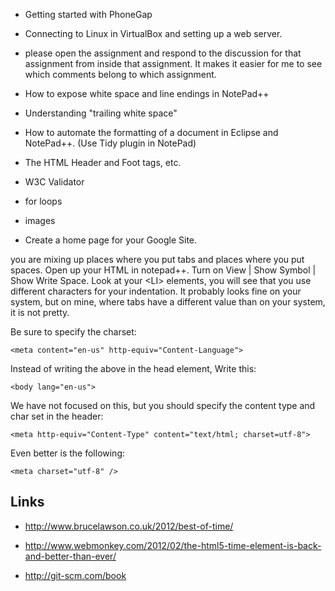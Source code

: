 -   Getting started with PhoneGap

-   Connecting to Linux in VirtualBox and setting up a web server.

-   please open the assignment and respond to the discussion for that assignment
    from inside that assignment. It makes it easier for me to see which comments
    belong to which assignment.

-   How to expose white space and line endings in NotePad++

-   Understanding "trailing white space"

-   How to automate the formatting of a document in Eclipse and NotePad++. (Use
    Tidy plugin in NotePad)

-   The HTML Header and Foot tags, etc.

-   W3C Validator

-   for loops

-   images

-   Create a home page for your Google Site.

you are mixing up places where you put tabs and places where you put spaces.
Open up your HTML in notepad++. Turn on View | Show Symbol | Show Write Space.
Look at your \<LI\> elements, you will see that you use different characters for
your indentation. It probably looks fine on your system, but on mine, where tabs
have a different value than on your system, it is not pretty.

Be sure to specify the charset:

~~~~~~~~~~~~~~~~~~~~~~~~~~~~~~~~~~~~~~~~~~~~~~~~~~~~~~~~~~~~~~~~~~~~~~~~~~~~~~~~
<meta content="en-us" http-equiv="Content-Language">
~~~~~~~~~~~~~~~~~~~~~~~~~~~~~~~~~~~~~~~~~~~~~~~~~~~~~~~~~~~~~~~~~~~~~~~~~~~~~~~~

Instead of writing the above in the head element, Write this:

~~~~~~~~~~~~~~~~~~~~~~~~~~~~~~~~~~~~~~~~~~~~~~~~~~~~~~~~~~~~~~~~~~~~~~~~~~~~~~~~
<body lang="en-us">
~~~~~~~~~~~~~~~~~~~~~~~~~~~~~~~~~~~~~~~~~~~~~~~~~~~~~~~~~~~~~~~~~~~~~~~~~~~~~~~~

We have not focused on this, but you should specify the content type and char
set in the header:

~~~~~~~~~~~~~~~~~~~~~~~~~~~~~~~~~~~~~~~~~~~~~~~~~~~~~~~~~~~~~~~~~~~~~~~~~~~~~~~~
<meta http-equiv="Content-Type" content="text/html; charset=utf-8"> 
~~~~~~~~~~~~~~~~~~~~~~~~~~~~~~~~~~~~~~~~~~~~~~~~~~~~~~~~~~~~~~~~~~~~~~~~~~~~~~~~

Even better is the following:

~~~~~~~~~~~~~~~~~~~~~~~~~~~~~~~~~~~~~~~~~~~~~~~~~~~~~~~~~~~~~~~~~~~~~~~~~~~~~~~~
<meta charset="utf-8" />
~~~~~~~~~~~~~~~~~~~~~~~~~~~~~~~~~~~~~~~~~~~~~~~~~~~~~~~~~~~~~~~~~~~~~~~~~~~~~~~~

Links
-----

-   <http://www.brucelawson.co.uk/2012/best-of-time/>

-   <http://www.webmonkey.com/2012/02/the-html5-time-element-is-back-and-better-than-ever/>

-   <http://git-scm.com/book>

